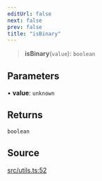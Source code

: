 ```yaml
---
editUrl: false
next: false
prev: false
title: "isBinary"
---
```


> **isBinary**(`value`): `boolean`

## Parameters

• **value**: `unknown`

## Returns

`boolean`

## Source

[src/utils.ts:52](https://github.com/eddienubes/sagetest/blob/6cbc2b7/src/utils.ts#L52)
